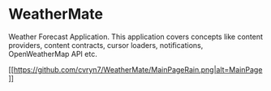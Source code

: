 # WeatherMate
Weather Forecast Application. This application covers concepts like content providers, content contracts, cursor loaders, notifications, OpenWeatherMap API etc.

[[https://github.com/cvryn7/WeatherMate/MainPageRain.png|alt=MainPage]]
